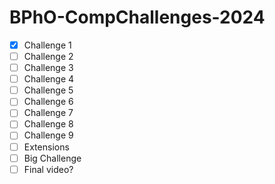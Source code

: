 # BPhO-CompChallenges-2024

- [x] Challenge 1
- [ ] Challenge 2
- [ ] Challenge 3
- [ ] Challenge 4
- [ ] Challenge 5
- [ ] Challenge 6
- [ ] Challenge 7
- [ ] Challenge 8
- [ ] Challenge 9
- [ ] Extensions
- [ ] Big Challenge
- [ ] Final video?
